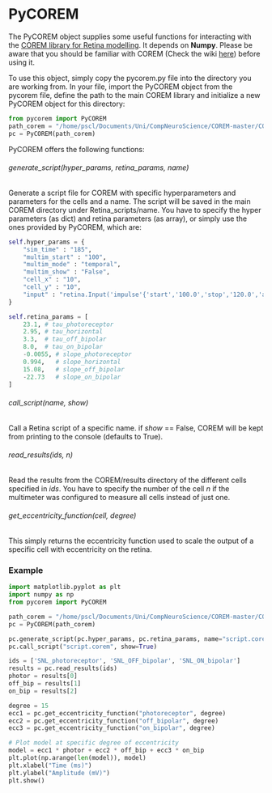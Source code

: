 # PyCOREM
The PyCOREM object supplies some useful functions for interacting with the [COREM library for Retina modelling](https://github.com/pablomc88/COREM). It depends on **Numpy**. Please be aware that you should be familiar with COREM (Check the wiki [here](https://github.com/pablomc88/COREM/wiki)) before using it.

To use this object, simply copy the pycorem.py file into the directory you are working from. In your file, import the PyCOREM object from the pycorem file, define the path to the main COREM library and initialize a new PyCOREM object for this directory:
```python
from pycorem import PyCOREM
path_corem = "/home/pscl/Documents/Uni/CompNeuroScience/COREM-master/COREM/"
pc = PyCOREM(path_corem)
```

PyCOREM offers the following functions:

###### generate_script(hyper_params, retina_params, name)
Generate a script file for COREM with specific hyperparameters and parameters for the cells and a name. The script will be saved in the main COREM directory under Retina_scripts/name. You have to specify the hyper parameters (as dict) and retina parameters (as array), or simply use the ones provided by PyCOREM, which are:
```python
self.hyper_params = {
    "sim_time" : "185",
    "multim_start" : "100",
    "multim_mode" : "temporal",
    "multim_show" : "False",
    "cell_x" : "10",
    "cell_y" : "10",
    "input" : "retina.Input('impulse'{'start','100.0','stop','120.0','amplitude','200.0','offset','0.0','sizeX','20','sizeY','20'})"
}

self.retina_params = [
    23.1, # tau_photoreceptor
    2.95, # tau_horizontal
    3.3,  # tau_off_bipolar
    8.0,  # tau_on_bipolar
    -0.0055, # slope_photoreceptor
    0.994,   # slope_horizontal
    15.08,   # slope_off_bipolar
    -22.73   # slope_on_bipolar
]  
```

###### call_script(name, show)
Call a Retina script of a specific name. if *show* == False, COREM will be kept from printing to the console (defaults to True).

###### read_results(ids, n)
Read the results from the COREM/results directory of the different cells specified in *ids*. You have to specify the number of the cell *n* if the multimeter was configured to measure all cells instead of just one.

###### get_eccentricity_function(cell, degree)
This simply returns the eccentricity function used to scale the output of a specific cell with eccentricity on the retina. 

### Example
```python
import matplotlib.pyplot as plt
import numpy as np
from pycorem import PyCOREM

path_corem = "/home/pscl/Documents/Uni/CompNeuroScience/COREM-master/COREM/"
pc = PyCOREM(path_corem)

pc.generate_script(pc.hyper_params, pc.retina_params, name="script.corem")
pc.call_script("script.corem", show=True)

ids = ['SNL_photoreceptor', 'SNL_OFF_bipolar', 'SNL_ON_bipolar']
results = pc.read_results(ids)
photor = results[0]
off_bip = results[1]
on_bip = results[2]

degree = 15
ecc1 = pc.get_eccentricity_function("photoreceptor", degree)
ecc2 = pc.get_eccentricity_function("off_bipolar", degree)
ecc3 = pc.get_eccentricity_function("on_bipolar", degree)

# Plot model at specific degree of eccentricity
model = ecc1 * photor + ecc2 * off_bip + ecc3 * on_bip
plt.plot(np.arange(len(model)), model)
plt.xlabel("Time (ms)")
plt.ylabel("Amplitude (mV)")
plt.show()

```
